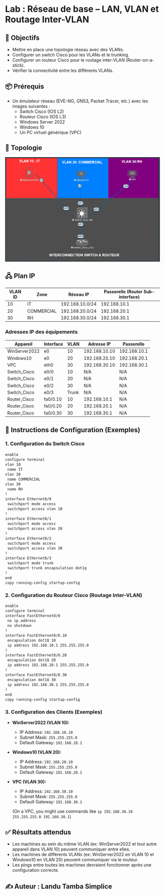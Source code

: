 
# Lab : Réseau de base – LAN, VLAN et Routage Inter-VLAN

## 🎯 Objectifs
- Mettre en place une topologie réseau avec des VLANs.
- Configurer un switch Cisco pour les VLANs et le trunking.
- Configurer un routeur Cisco pour le routage inter-VLAN (Router-on-a-stick).
- Vérifier la connectivité entre les différents VLANs.

## 📦 Prérequis
- Un émulateur réseau (EVE-NG, GNS3, Packet Tracer, etc.) avec les images suivantes :
  - Switch Cisco (IOS L2)
  - Routeur Cisco (IOS L3)
  - Windows Server 2022
  - Windows 10
  - Un PC virtuel générique (VPC)

## 📌 Topologie
![Topology](topology.png)

## 🖧 Plan IP

| VLAN ID | Zone       | Réseau IP      | Passerelle (Router Sub-interface) |
|---------|------------|----------------|---------------------------------|
| 10      | IT         | 192.168.10.0/24| 192.168.10.1                    |
| 20      | COMMERCIAL | 192.168.20.0/24| 192.168.20.1                    |
| 30      | RH         | 192.168.30.0/24| 192.168.30.1                    |

### Adresses IP des équipements

| Appareil       | Interface | VLAN | Adresse IP    | Passerelle      |
|----------------|-----------|------|---------------|-----------------|
| WinServer2022  | e0        | 10   | 192.168.10.10 | 192.168.10.1    |
| Windows10      | e0        | 20   | 192.168.20.10 | 192.168.20.1    |
| VPC            | eth0      | 30   | 192.168.30.10 | 192.168.30.1    |
| Switch_Cisco   | e0/0      | 10   | N/A           | N/A             |
| Switch_Cisco   | e0/1      | 20   | N/A           | N/A             |
| Switch_Cisco   | e0/2      | 30   | N/A           | N/A             |
| Switch_Cisco   | e0/3      | Trunk| N/A           | N/A             |
| Router_Cisco   | fa0/0.10  | 10   | 192.168.10.1  | N/A             |
| Router_Cisco   | fa0/0.20  | 20   | 192.168.20.1  | N/A             |
| Router_Cisco   | fa0/0.30  | 30   | 192.168.30.1  | N/A             |

## 🔧 Instructions de Configuration (Exemples)

### 1. Configuration du Switch Cisco

```cisco
enable
configure terminal
vlan 10
 name IT
vlan 20
 name COMMERCIAL
vlan 30
 name RH
!
interface Ethernet0/0
 switchport mode access
 switchport access vlan 10
!
interface Ethernet0/1
 switchport mode access
 switchport access vlan 20
!
interface Ethernet0/2
 switchport mode access
 switchport access vlan 30
!
interface Ethernet0/3
 switchport mode trunk
 switchport trunk encapsulation dot1q
!
end
copy running-config startup-config
```

### 2. Configuration du Routeur Cisco (Routage Inter-VLAN)

```cisco
enable
configure terminal
interface FastEthernet0/0
 no ip address
 no shutdown
!
interface FastEthernet0/0.10
 encapsulation dot1Q 10
 ip address 192.168.10.1 255.255.255.0
!
interface FastEthernet0/0.20
 encapsulation dot1Q 20
 ip address 192.168.20.1 255.255.255.0
!
interface FastEthernet0/0.30
 encapsulation dot1Q 30
 ip address 192.168.30.1 255.255.255.0
!
end
copy running-config startup-config
```

### 3. Configuration des Clients (Exemples)

- **WinServer2022 (VLAN 10):**
  - IP Address: `192.168.10.10`
  - Subnet Mask: `255.255.255.0`
  - Default Gateway: `192.168.10.1`

- **Windows10 (VLAN 20):**
  - IP Address: `192.168.20.10`
  - Subnet Mask: `255.255.255.0`
  - Default Gateway: `192.168.20.1`

- **VPC (VLAN 30):**
  - IP Address: `192.168.30.10`
  - Subnet Mask: `255.255.255.0`
  - Default Gateway: `192.168.30.1`
  
  (On a VPC, you might use commands like `ip 192.168.30.10 255.255.255.0 192.168.30.1`)

## ✅ Résultats attendus

- Les machines au sein du même VLAN (ex: WinServer2022 et tout autre appareil dans VLAN 10) peuvent communiquer entre elles.
- Les machines de différents VLANs (ex: WinServer2022 en VLAN 10 et Windows10 en VLAN 20) peuvent communiquer via le routeur.
- Les pings entre toutes les machines devraient fonctionner après une configuration correcte.

## ✍️ Auteur : **Landu Tamba Simplice**
